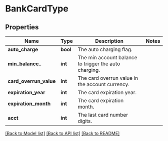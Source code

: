 # BankCardType

## Properties
Name | Type | Description | Notes
------------ | ------------- | ------------- | -------------
**auto_charge** | **bool** | The auto charging flag. | 
**min_balance_** | **int** | The min account balance to trigger the auto charging. | 
**card_overrun_value** | **int** | The card overrun value in the account currency. | 
**expiration_year** | **int** | The card expiration year. | 
**expiration_month** | **int** | The card expiration month. | 
**acct** | **int** | The last card number digits. | 

[[Back to Model list]](../README.md#documentation-for-models) [[Back to API list]](../README.md#documentation-for-api-endpoints) [[Back to README]](../README.md)


